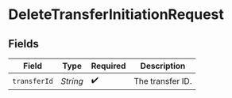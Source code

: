 # DeleteTransferInitiationRequest


## Fields

| Field              | Type               | Required           | Description        |
| ------------------ | ------------------ | ------------------ | ------------------ |
| `transferId`       | *String*           | :heavy_check_mark: | The transfer ID.   |